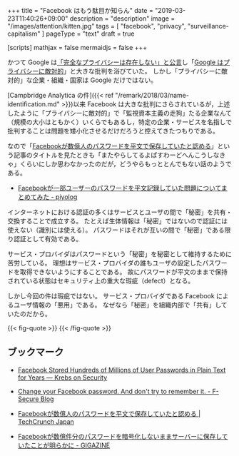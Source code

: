 +++
title = "Facebook はもう駄目か知らん"
date =  "2019-03-23T11:40:26+09:00"
description = "description"
image = "/images/attention/kitten.jpg"
tags = [ "facebook", "privacy", "surveillance-capitalism" ]
pageType = "text"
draft = true

[scripts]
  mathjax = false
  mermaidjs = false
+++

かつて Google は[「完全なプライバシーは存在しない」と公言](http://www.thesmokinggun.com/documents/internet/google-complete-privacy-does-not-exist)し「[Google はプライバシーに敵対的](http://cloud.watch.impress.co.jp/epw/cda/infostand/2007/06/18/10531.html)」と大きな批判を浴びていた。
しかし「プライバシーに敵対的」な企業・組織・国家は Google だけではない。

[Campbridge Analytica の件]({{< ref "/remark/2018/03/name-identification.md" >}})以来 Facebook は大きな批判にさらされているが，上述したように「プライバシーに敵対的」で「監視資本主義の走狗」たる企業なんて（規模の大小はともかく）いくらでもあるし，特定の企業・サービスを名指しで批判することは問題を矮小化させるだけだろうと控えてきたつもりである。

なので「[Facebookが数億人のパスワードを平文で保存していたと認める](https://jp.techcrunch.com/2019/03/22/2019-03-21-facebook-plaintext-passwords/ "Facebookが数億人のパスワードを平文で保存していたと認める  |  TechCrunch Japan")」という記事のタイトルを見たときも「またやらしてるよぱすわーどへんこうしなきゃ」くらいにしか思わなかったのだが，どうやらもっととんでもない話のようである。

- [Facebookが一部ユーザーのパスワードを平文記録していた問題についてまとめてみた - piyolog](https://piyolog.hatenadiary.jp/entry/2019/03/22/061503)

インターネットにおける認証の多くはサービスとユーザの間で「秘密」を共有・交換することで成立する。
たとえば生体情報は「秘密」ではないので認証には使えない（識別には使える）。
パスワードはそれが互いの間で「秘密」である限り認証として有効である。

サービス・プロバイダはパスワードという「秘密」を秘密として維持するために苦労している。
理想はサービス・プロバイダの誰もユーザの設定したパスワードを取得できないようにすることである。
故にパスワードが平文のままで保持されている状態はセキュリティ上の重大な瑕疵（defect）となる。

しかし今回の件は瑕疵ではない。
サービス・プロバイダである Facebook によるユーザ情報の「悪用」である。
なぜなら「秘密」を組織内部で「共有」していたのだから。

{{< fig-quote >}}
{{< /fig-quote >}}


## ブックマーク

- [Facebook Stored Hundreds of Millions of User Passwords in Plain Text for Years —  Krebs on Security](https://krebsonsecurity.com/2019/03/facebook-stored-hundreds-of-millions-of-user-passwords-in-plain-text-for-years/)

- [Change your Facebook password. And don't try to remember it. - F-Secure Blog](https://blog.f-secure.com/change-your-facebook-password-and-dont-try-to-remember-it/)
- [Facebookが数億人のパスワードを平文で保存していたと認める  |  TechCrunch Japan](https://jp.techcrunch.com/2019/03/22/2019-03-21-facebook-plaintext-passwords/)
- [Facebookが数億件分のパスワードを暗号化しないままサーバーに保存していたことが明らかに - GIGAZINE](https://gigazine.net/news/20190322-facebook-stored-user-passwords-plain-text/)
